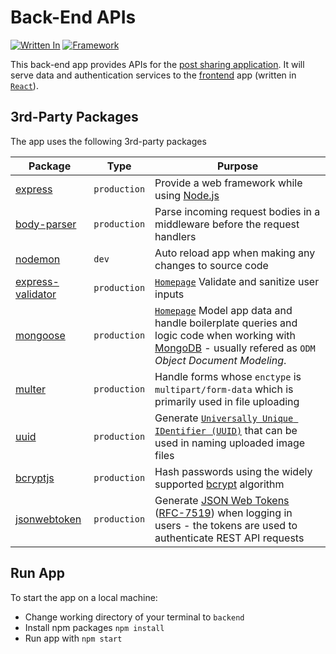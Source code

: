 # Back-End APIs

[![Written In](https://img.shields.io/badge/Written%20in-Node.js-026e00?style=flat&logo=Node.js)](https://nodejs.org/)
[![Framework](https://img.shields.io/badge/Framework-Express.js-FA8072?style=flat)](https://expressjs.com/)

This back-end app provides APIs for the [post sharing application](../). It will serve data and authentication services to the [frontend](../frontend) app (written in [`React`](https://reactjs.org/)).

## 3rd-Party Packages

The app uses the following 3rd-party packages

| Package | Type | Purpose |
|---------|------|---------|
| [express](https://www.npmjs.com/package/express) | `production` | Provide a web framework while using [Node.js](https://nodejs.org/) |
| [body-parser](https://www.npmjs.com/package/body-parser) | `production` | Parse incoming request bodies in a middleware before the request handlers |
| [nodemon](https://www.npmjs.com/package/nodemon) | `dev` | Auto reload app when making any changes to source code |
| [express-validator](https://www.npmjs.com/package/express-validator) | `production` | [`Homepage`](https://express-validator.github.io/) Validate and sanitize user inputs |
| [mongoose](https://www.npmjs.com/package/mongoose) | `production` | [`Homepage`](https://mongoosejs.com/) Model app data and handle boilerplate queries and logic code when working with [MongoDB](https://www.mongodb.com/) - usually refered as `ODM` _Object Document Modeling_. |
| [multer](https://www.npmjs.com/package/multer) | `production` | Handle forms whose `enctype` is `multipart/form-data` which is primarily used in file uploading |
| [uuid](https://www.npmjs.com/package/uuid) | `production` | Generate [`Universally Unique IDentifier (UUID)`](https://www.ietf.org/rfc/rfc4122.txt) that can be used in naming uploaded image files |
| [bcryptjs](https://www.npmjs.com/package/bcryptjs) | `production` | Hash passwords using the widely supported [bcrypt](https://en.wikipedia.org/wiki/Bcrypt) algorithm |
| [jsonwebtoken](https://www.npmjs.com/package/jsonwebtoken) | `production` | Generate [JSON Web Tokens](https://jwt.io/introduction/) ([RFC-7519](https://tools.ietf.org/html/rfc7519)) when logging in users - the tokens are used to authenticate REST API requests |

## Run App

To start the app on a local machine:

* Change working directory of your terminal to `backend`
* Install npm packages `npm install`
* Run app with `npm start`
